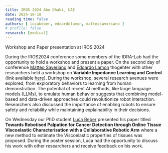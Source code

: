 ```yaml
---
title: IROS 2024 Abu Dhabi, UAE
date: 2024-10-18
reading_time: false
authors: [ lucabeber, edoardolamon, matteosaveriano ]
# profile: false
research: [medical]
---
```


Workshop and Paper presentation at IROS 2024

<!--more-->

During the IROS2024 conference some members of the IDRA-Lab had the opportunity to hold a workshop and present a paper. On the second day of conference [Matteo Saveriano](/author/matteo-saveriano/) and [Edoardo Lamon](/author/edoardo-lamon/) thogehter with other researchers held a workshop on **Variable Impedance Learning and Control** (link available [here](https://sites.google.com/view/vilc-workshop-iros24/)). During the workshop, several research avenues were explored, from exploratory behaviors to learning from human demonstration. The potential of recent AI methods, like large language models (LLMs), to emulate human behavior suggests that combining model-based and data-driven approaches could revolutionize robot interaction. Researchers also discussed the importance of enabling robots to ensure safety and reliability while maintaining explainability in their decisions. 

On Wednesday our PhD student [Luca Beber](/author/luca-beber/) presented his paper titled **Towards Robotised Palpation for Cancer Detection through Online Tissue Viscoelastic Characterisation with a Collaborative Robotic Arm** where a new method to estimate the Viscoelastic properties of tissues was proposed. During the poster session, Luca had the opportunity to discuss his work with other researchers and receive feedback on his work. 